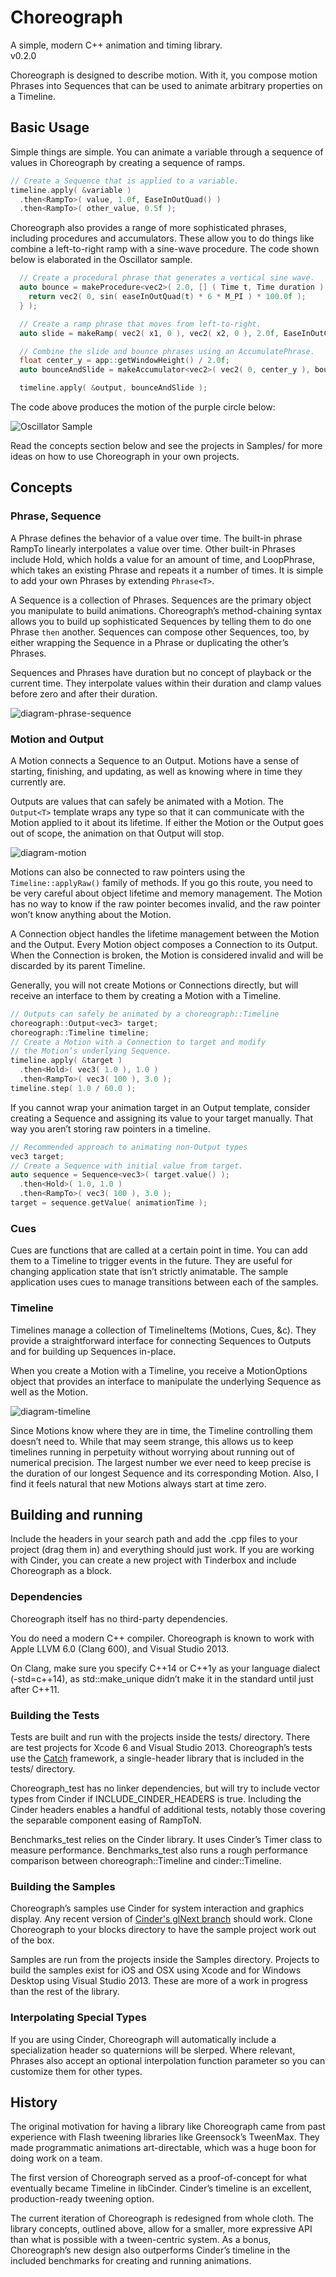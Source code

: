 # Choreograph

A simple, modern C++ animation and timing library.  
v0.2.0

Choreograph is designed to describe motion. With it, you compose motion Phrases into Sequences that can be used to animate arbitrary properties on a Timeline.

## Basic Usage

Simple things are simple. You can animate a variable through a sequence of values in Choreograph by creating a sequence of ramps.

```c++
// Create a Sequence that is applied to a variable.
timeline.apply( &variable )
  .then<RampTo>( value, 1.0f, EaseInOutQuad() )
  .then<RampTo>( other_value, 0.5f );
```

Choreograph also provides a range of more sophisticated phrases, including procedures and accumulators. These allow you to do things like combine a left-to-right ramp with a sine-wave procedure. The code shown below is elaborated in the Oscillator sample.

```c++
  // Create a procedural phrase that generates a vertical sine wave.
  auto bounce = makeProcedure<vec2>( 2.0, [] ( Time t, Time duration ) {
    return vec2( 0, sin( easeInOutQuad(t) * 6 * M_PI ) * 100.0f );
  } );

  // Create a ramp phrase that moves from left-to-right.
  auto slide = makeRamp( vec2( x1, 0 ), vec2( x2, 0 ), 2.0f, EaseInOutCubic() );

  // Combine the slide and bounce phrases using an AccumulatePhrase.
  float center_y = app::getWindowHeight() / 2.0f;
  auto bounceAndSlide = makeAccumulator<vec2>( vec2( 0, center_y ), bounce, slide );

  timeline.apply( &output, bounceAndSlide );
```

The code above produces the motion of the purple circle below:

![Oscillator Sample](https://cloud.githubusercontent.com/assets/81553/4703448/2a5214ac-586b-11e4-9db5-7b081b4011c3.gif)

Read the concepts section below and see the projects in Samples/ for more ideas on how to use Choreograph in your own projects.

## Concepts

### Phrase, Sequence

A Phrase defines the behavior of a value over time. The built-in phrase RampTo linearly interpolates a value over time. Other built-in Phrases include Hold, which holds a value for an amount of time, and LoopPhrase, which takes an existing Phrase and repeats it a number of times. It is simple to add your own Phrases by extending `Phrase<T>`.

A Sequence is a collection of Phrases. Sequences are the primary object you manipulate to build animations. Choreograph’s method-chaining syntax allows you to build up sophisticated Sequences by telling them to do one Phrase `then` another. Sequences can compose other Sequences, too, by either wrapping the Sequence in a Phrase or duplicating the other’s Phrases.

Sequences and Phrases have duration but no concept of playback or the current time. They interpolate values within their duration and clamp values before zero and after their duration.

![diagram-phrase-sequence](https://cloud.githubusercontent.com/assets/81553/4703002/31e31d32-5867-11e4-8296-f6887338dd99.jpg)

### Motion and Output

A Motion connects a Sequence to an Output. Motions have a sense of starting, finishing, and updating, as well as knowing where in time they currently are.

Outputs are values that can safely be animated with a Motion. The `Output<T>` template wraps any type so that it can communicate with the Motion applied to it about its lifetime. If either the Motion or the Output goes out of scope, the animation on that Output will stop.

![diagram-motion](https://cloud.githubusercontent.com/assets/81553/4703117/2268d490-5868-11e4-8435-789f83e07eee.jpg)

Motions can also be connected to raw pointers using the `Timeline::applyRaw()` family of methods. If you go this route, you need to be very careful about object lifetime and memory management. The Motion has no way to know if the raw pointer becomes invalid, and the raw pointer won’t know anything about the Motion.

A Connection object handles the lifetime management between the Motion and the Output. Every Motion object composes a Connection to its Output. When the Connection is broken, the Motion is considered invalid and will be discarded by its parent Timeline.

Generally, you will not create Motions or Connections directly, but will receive an interface to them by creating a Motion with a Timeline.

```c++
// Outputs can safely be animated by a choreograph::Timeline
choreograph::Output<vec3> target;
choreograph::Timeline timeline;
// Create a Motion with a Connection to target and modify
// the Motion’s underlying Sequence.
timeline.apply( &target )
  .then<Hold>( vec3( 1.0 ), 1.0 )
  .then<RampTo>( vec3( 100 ), 3.0 );
timeline.step( 1.0 / 60.0 );
```

If you cannot wrap your animation target in an Output template, consider creating a Sequence and assigning its value to your target manually. That way you aren’t storing raw pointers in a timeline.

```c++
// Recommended approach to animating non-Output types
vec3 target;
// Create a Sequence with initial value from target.
auto sequence = Sequence<vec3>( target.value() );
  .then<Hold>( 1.0, 1.0 )
  .then<RampTo>( vec3( 100 ), 3.0 );
target = sequence.getValue( animationTime );
```

### Cues

Cues are functions that are called at a certain point in time. You can add them to a Timeline to trigger events in the future. They are useful for changing application state that isn’t strictly animatable. The sample application uses cues to manage transitions between each of the samples.

### Timeline
Timelines manage a collection of TimelineItems (Motions, Cues, &c). They provide a straightforward interface for connecting Sequences to Outputs and for building up Sequences in-place.

When you create a Motion with a Timeline, you receive a MotionOptions object that provides an interface to manipulate the underlying Sequence as well as the Motion.

![diagram-timeline](https://cloud.githubusercontent.com/assets/81553/4703003/31f3155c-5867-11e4-932d-5e8cd5da1c33.jpg)

Since Motions know where they are in time, the Timeline controlling them doesn’t need to. While that may seem strange, this allows us to keep timelines running in perpetuity without worrying about running out of numerical precision. The largest number we ever need to keep precise is the duration of our longest Sequence and its corresponding Motion. Also, I find it feels natural that new Motions always start at time zero.

## Building and running

Include the headers in your search path and add the .cpp files to your project (drag them in) and everything should just work. If you are working with Cinder, you can create a new project with Tinderbox and include Choreograph as a block.

### Dependencies

Choreograph itself has no third-party dependencies.

You do need a modern C++ compiler. Choreograph is known to work with Apple LLVM 6.0 (Clang 600), and Visual Studio 2013.

On Clang, make sure you specify C++14 or C++1y as your language dialect (-std=c++14), as std::make_unique didn’t make it in the standard until just after C++11.

### Building the Tests

Tests are built and run with the projects inside the tests/ directory. There are test projects for Xcode 6 and Visual Studio 2013. Choreograph’s tests use the [Catch](https://github.com/philsquared/Catch) framework, a single-header library that is included in the tests/ directory.

Choreograph_test has no linker dependencies, but will try to include vector types from Cinder if INCLUDE_CINDER_HEADERS is true. Including the Cinder headers enables a handful of additional tests, notably those covering the separable component easing of RampToN.

Benchmarks_test relies on the Cinder library. It uses Cinder’s Timer class to measure performance. Benchmarks_test also runs a rough performance comparison between choreograph::Timeline and cinder::Timeline.

### Building the Samples

Choreograph’s samples use Cinder for system interaction and graphics display. Any recent version of [Cinder's glNext branch](https://github.com/cinder/cinder/tree/glNext) should work. Clone Choreograph to your blocks directory to have the sample project work out of the box.

Samples are run from the projects inside the Samples directory. Projects to build the samples exist for iOS and OSX using Xcode and for Windows Desktop using Visual Studio 2013. These are more of a work in progress than the rest of the library.

### Interpolating Special Types
If you are using Cinder, Choreograph will automatically include a specialization header so quaternions will be slerped. Where relevant, Phrases also accept an optional interpolation function parameter so you can customize them for other types.

## History

The original motivation for having a library like Choreograph came from past experience with Flash tweening libraries like Greensock’s TweenMax. They made programmatic animations art-directable, which was a huge boon for doing work on a team.

The first version of Choreograph served as a proof-of-concept for what eventually became Timeline in libCinder. Cinder’s timeline is an excellent, production-ready tweening option.

The current iteration of Choreograph is redesigned from whole cloth. The library concepts, outlined above, allow for a smaller, more expressive API than what is possible with a tween-centric system. As a bonus, Choreograph’s new design also outperforms Cinder’s timeline in the included benchmarks for creating and running animations.
